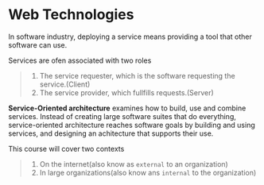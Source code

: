 # Web Technologies

In software industry, deploying a service means providing a tool that other software can use.

Services are ofen associated with two roles
>1. The service requester, which is the software requesting the service.(Client)
>2. The service provider, which fullfills requests.(Server)


**Service-Oriented architecture** examines how to build, use and combine services. Instead of creating large software suites that do everything, service-oriented architecture reaches software goals by building and using services, and designing an achitecture that supports their use.

This course will cover two contexts
>1. On the internet(also know as `external` to an organization)
>2. In large organizations(also know ans `internal` to the organization)


 